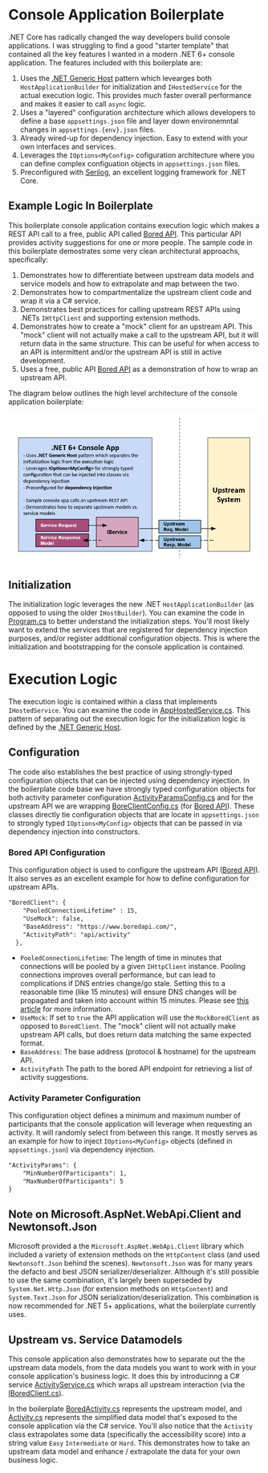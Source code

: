 # Console Application Boilerplate

.NET Core has radically changed the way developers build console applications.  I was struggling to find a good "starter template" that contained all the key features I wanted in a modern .NET 6+ console application.  The features included with this boilerplate are:

1. Uses the [.NET Generic Host](https://learn.microsoft.com/en-us/dotnet/core/extensions/generic-host) pattern which levearges both `HostApplicationBuilder` for initialization and `IHostedService` for the actual execution logic.  This provides much faster overall performance and makes it easier to call `async` logic.
2. Uses a "layered" configuration architecture which allows developers to define a base `appsettings.json` file and layer down environemntal changes in `appsettings.{env}.json` files.
3. Already wired-up for dependency injection.  Easy to extend with your own interfaces and services.
4. Leverages the `IOptions<MyConfig>` cofiguration architecture where you can define complex configuation objects in `appsettings.json` files.
5. Preconfigured with [Serilog](https://serilog.net/), an excellent logging framework for .NET Core.

## Example Logic In Boilerplate

This boilerplate console application contains execution logic which makes a REST API call to a free, public API called [Bored API](https://www.boredapi.com/).  This particular API provides activity suggestions for one or more people.  The sample code in this boilerplate demostrates some very clean architectural approachs, specifically:

1. Demonstrates how to differentiate between upstream data models and service models and how to extrapolate and map between the two.
2. Demonstrates how to compartmentalize the upstream client code and wrap it via a C# service.
3. Demonstrates best practices for calling upstream REST APIs using .NETs `IHttpClient` and supporting extension methods.
4. Demonstrates how to create a "mock" client for an upstream API.  This "mock" client will not actually make a call to the upstream API, but it will return data in the same structure.  This can be useful for when access to an API is intermittent and/or the upstream API is still in active development.
5. Uses a free, public API [Bored API](https://www.boredapi.com/) as a demonstration of how to wrap an upstream API.

The diagram below outlines the high level architecture of the console application boilerplate:

![Architecture Diagram](https://github.com/rstrube/dotnet-console-app-boilerplate/blob/main/doc/img/console-app-architecture.png)

## Initialization

The initialization logic leverages the new .NET `HostApplicationBuilder` (as opposed to using the older `IHostBuilder`).  You can examine the code in [Program.cs](https://github.com/rstrube/dotnet-console-app-boilerplate/blob/main/src/ConsoleAppBoilerplate/Program.cs) to better understand the initialization steps.  You'll most likely want to extend the services that are registered for dependency injection purposes, and/or register additional configuration objects. This is where the initialization and bootstrapping for the console application is contained.

# Execution Logic

The execution logic is contained within a class that implements `IHostedService`.  You can examine the code in [AppHostedService.cs](https://github.com/rstrube/dotnet-console-app-boilerplate/blob/main/src/ConsoleAppBoilerplate/AppHostedService.cs).  This pattern of separating out the execution logic for the initialization logic is defined by the [.NET Generic Host](https://learn.microsoft.com/en-us/dotnet/core/extensions/generic-host).

## Configuration

The code also establishes the best practice of using strongly-typed configuration objects that can be injected using dependency injection.  In the boilerplate code base we have strongly typed configuration objects for both activity parameter configuration [ActivityParamsConfig.cs](https://github.com/rstrube/dotnet-console-app-boilerplate/blob/main/src/ConsoleAppBoilerplate/Configuration/ActivityParamsConfig.cs) and for the upstream API we are wrapping [BoreClientConfig.cs](https://github.com/rstrube/dotnet-console-app-boilerplate/blob/main/src/ConsoleAppBoilerplate/Configuration/BoredClientConfig.cs) (for [Bored API](https://www.boredapi.com/)).  These classes directly tie configuration objects that are locate in `appsettings.json` to strongly typed `IOptions<MyConfig>` objects that can be passed in via dependency injection into constructors.

### Bored API Configuration

This configuration object is used to configure the upstream API ([Bored API]((https://www.boredapi.com/))).  It also serves as an excellent example for how to define configuration for upstream APIs.

```
"BoredClient": {
    "PooledConnectionLifetime" : 15,
    "UseMock": false,
    "BaseAddress": "https://www.boredapi.com/",
    "ActivityPath": "api/activity"
  },
```

* `PooledConnectionLifetime`: The length of time in minutes that connections will be pooled by a given `IHttpClient` instance.  Pooling connections improves overall performance, but can lead to complications if DNS entries change/go stale.  Setting this to a reasonable time (like 15 minutes) will ensure DNS changes will be propagated and taken into account within 15 minutes.  Please see [this article](https://learn.microsoft.com/en-us/dotnet/fundamentals/networking/http/httpclient-guidelines) for more information.
* `UseMock`: If set to `true` the API application will use the `MockBoredClient` as opposed to `BoredClient`.  The "mock" client will not actually make upstream API calls, but does return data matching the same expected format.
* `BaseAddress`: The base address (protocol & hostname) for the upstream API.
* `ActivityPath` The path to the bored API endpoint for retrieving a list of activity suggestions.

### Activity Parameter Configuration

This configuration object defines a minimum and maximum number of participants that the console application will leverage when requesting an activity.  It will randomly select from between this range.  It mostly serves as an example for how to inject `IOptions<MyConfig>` objects (defined in `appsettings.json`) via dependency injection.

```
"ActivityParams": {
    "MinNumberOfParticipants": 1,
    "MaxNumberOfParticipants": 5
}
```

## Note on Microsoft.AspNet.WebApi.Client and Newtonsoft.Json

Microsoft provided a the `Microsoft.AspNet.WebApi.Client` library which included a variety of extension methods on the `HttpContent` class (and used `Newtonsoft.Json` behind the scenes).  `Newtonsoft.Json` was for many years the defacto and best JSON serializer/deserializer. Although it's still possible to use the same combination, it's largely been superseded by `System.Net.Http.Json` (for extension methods on `HttpContent`) and `System.Text.Json` for JSON serialization/deserialization.  This combination is now recommended for .NET 5+ applications, what the boilerplate currently uses.

## Upstream vs. Service Datamodels

This console application also demonstrates how to separate out the the upstream data models, from the data models you want to work with in your console application's business logic. It does this by introducinng a C# service [ActivityService.cs](https://github.com/rstrube/dotnet-console-app-boilerplate/blob/main/src/ConsoleAppBoilerplate/Services/ActivityService.cs) which wraps all upstream interaction (via the [IBoredClient.cs]((https://github.com/rstrube/dotnet-console-app-boilerplate/blob/main/src/ConsoleAppBoilerplate/Upstream/IBoredClient.cs))).

In the boilerplate [BoredActivity.cs](https://github.com/rstrube/dotnet-console-app-boilerplate/blob/main/src/ConsoleAppBoilerplate/Upstream/Models/BoredActivity.cs) represents the upstream model, and [Activity.cs](https://github.com/rstrube/dotnet-console-app-boilerplate/blob/main/src/ConsoleAppBoilerplate/Services/Models/Activity.cs) represents the simplified data model that's exposed to the console application via the C# service.  You'll also notice that the `Activity` class extrapolates some data (specifically the accessibility score) into a string value `Easy` `Intermediate` or `Hard`.  This demonstrates how to take an upstream data model and enhance / extrapolate the data for your own business logic.
